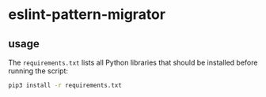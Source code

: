 # eslint-pattern-migrator

## usage

The `requirements.txt` lists all Python libraries that should be installed before running the script:
```bash
pip3 install -r requirements.txt
```